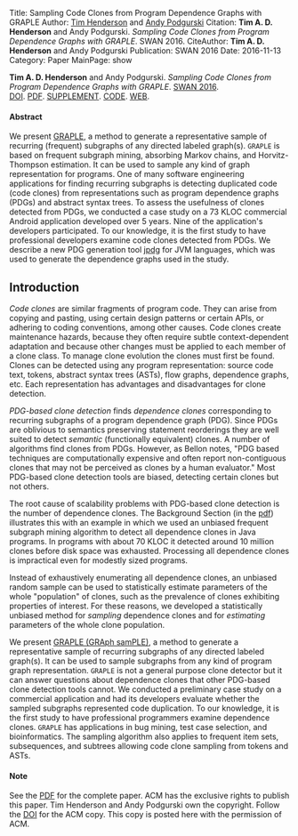 Title: Sampling Code Clones from Program Dependence Graphs with GRAPLE
Author: <a href="http://hackthology.com">Tim Henderson</a> and <a href="http://engineering.case.edu/profiles/hap">Andy Podgurski</a>
Citation: <strong>Tim A. D. Henderson</strong> and Andy Podgurski. <i>Sampling Code Clones from Program Dependence Graphs with GRAPLE</i>. SWAN 2016.
CiteAuthor: <strong>Tim A. D. Henderson</strong> and Andy Podgurski
Publication: SWAN 2016
Date: 2016-11-13
Category: Paper
MainPage: show


**Tim A. D. Henderson** and Andy Podgurski. *Sampling Code Clones from Program
Dependence Graphs with GRAPLE*.
[SWAN 2016](http://softwareanalytics.ca/swan16/Home.html).
<br/>
[DOI](https://dx.doi.org/10.1145/2989238.2989241).
[PDF]({static}/pdfs/swan-2016.pdf).
[SUPPLEMENT]({static}/pdfs/swan-2016-supplemental.pdf).
[CODE](https://github.com/timtadh/graple).
[WEB]({filename}/papers/2016-swan.md).

#### Abstract

We present [GRAPLE](https://github.com/timtadh/graple), a method to generate a
representative sample of recurring (frequent) subgraphs of any directed labeled
graph(s).  `GRAPLE` is based on frequent subgraph mining, absorbing Markov
chains, and Horvitz-Thompson estimation. It can be used to sample any kind of
graph representation for programs. One of many software engineering applications
for finding recurring subgraphs is detecting duplicated code (code clones) from
representations such as program dependence graphs (PDGs) and abstract syntax
trees.  To assess the usefulness of clones detected from PDGs, we conducted a
case study on a 73 KLOC commercial Android application developed over 5 years.
Nine of the application's developers participated. To our knowledge, it is the
first study to have professional developers examine code clones detected from
PDGs.  We describe a new PDG generation tool
[jpdg](https://github.com/timtadh/jpdg) for JVM languages, which was used to
generate the dependence graphs used in the study.

## Introduction

*Code clones* are similar fragments of program code. They can arise from copying
and pasting, using certain design patterns or certain APIs, or adhering to
coding conventions, among other causes. Code clones create maintenance hazards,
because they often require subtle context-dependent adaptation and because other
changes must be applied to each member of a clone class. To manage clone
evolution the clones must first be found. Clones can be detected using any
program representation: source code text, tokens, abstract syntax trees (ASTs),
flow graphs, dependence graphs, etc. Each representation has advantages and
disadvantages for clone detection.

*PDG-based clone detection* finds *dependence clones* corresponding to recurring
subgraphs of a program dependence graph (PDG).  Since PDGs are oblivious to
semantics preserving statement reorderings they are well suited to detect
*semantic* (functionally equivalent) clones. A number of algorithms find clones
from PDGs.  However, as Bellon notes, "PDG based techniques are computationally
expensive and often report non-contiguous clones that may not be perceived as
clones by a human evaluator." Most PDG-based clone detection tools are biased,
detecting certain clones but not others.

The root cause of scalability problems with PDG-based clone detection is the
number of dependence clones. The Background Section (in the
[pdf]({static}/pdfs/swan-2016.pdf)) illustrates this with an example in which
we used an unbiased frequent subgraph mining algorithm to detect all dependence
clones in Java programs. In programs with about 70 KLOC it detected around 10
million clones before disk space was exhausted. Processing all dependence clones
is impractical even for modestly sized programs.

Instead of exhaustively enumerating all dependence clones, an unbiased random
sample can be used to statistically estimate parameters of the whole
"population" of clones, such as the prevalence of clones exhibiting properties
of interest.  For these reasons, we developed a statistically unbiased method
for *sampling* dependence clones and for *estimating* parameters of the whole
clone population.

We present [GRAPLE (GRAph samPLE)](https://github.com/timtadh/graple), a method
to generate a representative sample of recurring subgraphs of any directed
labeled graph(s). It can be used to sample subgraphs from any kind of program
graph representation.  `GRAPLE` is not a general purpose clone detector but it
can answer questions about dependence clones that other PDG-based clone
detection tools cannot.  We conducted a preliminary case study on a commercial
application and had its developers evaluate whether the sampled subgraphs
represented code duplication.  To our knowledge, it is the first study to have
professional programmers examine dependence clones.  `GRAPLE` has applications
in bug mining, test case selection, and bioinformatics. The sampling algorithm
also applies to frequent item sets, subsequences, and subtrees allowing code
clone sampling from tokens and ASTs.

#### Note
See the [PDF]({static}/pdfs/swan-2016.pdf) for the complete paper. ACM
has the exclusive rights to publish this paper. Tim Henderson and Andy Podgurski
own the copyright. Follow the [DOI](https://dx.doi.org/10.1145/2989238.2989241)
for the ACM copy. This copy is posted here with the permission of ACM.
